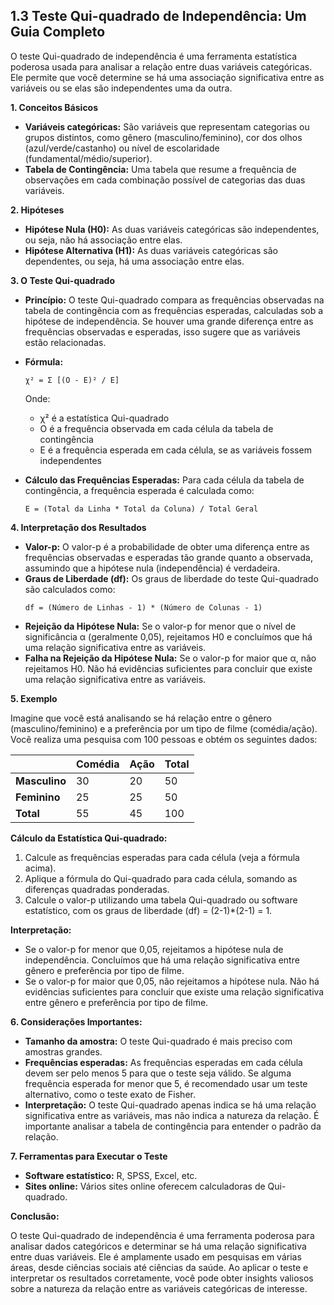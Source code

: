 ## 1.3 Teste Qui-quadrado de Independência: Um Guia Completo

O teste Qui-quadrado de independência é uma ferramenta estatística poderosa usada para analisar a relação entre duas variáveis categóricas. Ele permite que você determine se há uma associação significativa entre as variáveis ou se elas são independentes uma da outra. 

**1. Conceitos Básicos**

* **Variáveis categóricas:** São variáveis que representam categorias ou grupos distintos, como gênero (masculino/feminino), cor dos olhos (azul/verde/castanho) ou nível de escolaridade (fundamental/médio/superior).
* **Tabela de Contingência:**  Uma tabela que resume a frequência de observações em cada combinação possível de categorias das duas variáveis.

**2. Hipóteses**

* **Hipótese Nula (H0):** As duas variáveis categóricas são independentes, ou seja, não há associação entre elas.
* **Hipótese Alternativa (H1):** As duas variáveis categóricas são dependentes, ou seja, há uma associação entre elas.

**3. O Teste Qui-quadrado**

* **Princípio:** O teste Qui-quadrado compara as frequências observadas na tabela de contingência com as frequências esperadas, calculadas sob a hipótese de independência. Se houver uma grande diferença entre as frequências observadas e esperadas, isso sugere que as variáveis estão relacionadas.

* **Fórmula:** 
   ```
   χ² = Σ [(O - E)² / E]
   ```
   Onde:
    * χ² é a estatística Qui-quadrado
    * O é a frequência observada em cada célula da tabela de contingência
    * E é a frequência esperada em cada célula, se as variáveis fossem independentes

* **Cálculo das Frequências Esperadas:** Para cada célula da tabela de contingência, a frequência esperada é calculada como:
   ```
   E = (Total da Linha * Total da Coluna) / Total Geral
   ```

**4. Interpretação dos Resultados**

* **Valor-p:** O valor-p é a probabilidade de obter uma diferença entre as frequências observadas e esperadas tão grande quanto a observada, assumindo que a hipótese nula (independência) é verdadeira.
* **Graus de Liberdade (df):** Os graus de liberdade do teste Qui-quadrado são calculados como:
   ```
   df = (Número de Linhas - 1) * (Número de Colunas - 1)
   ```
* **Rejeição da Hipótese Nula:** Se o valor-p for menor que o nível de significância α (geralmente 0,05), rejeitamos H0 e concluímos que há uma relação significativa entre as variáveis.
* **Falha na Rejeição da Hipótese Nula:** Se o valor-p for maior que α, não rejeitamos H0. Não há evidências suficientes para concluir que existe uma relação significativa entre as variáveis.

**5. Exemplo**

Imagine que você está analisando se há relação entre o gênero (masculino/feminino) e a preferência por um tipo de filme (comédia/ação). Você realiza uma pesquisa com 100 pessoas e obtém os seguintes dados:

|                  | Comédia | Ação | Total |
|------------------|--------|------|-------|
| **Masculino**    | 30     | 20    | 50    |
| **Feminino**     | 25     | 25    | 50    |
| **Total**         | 55     | 45    | 100   |

**Cálculo da Estatística Qui-quadrado:**

1. Calcule as frequências esperadas para cada célula (veja a fórmula acima).
2. Aplique a fórmula do Qui-quadrado para cada célula, somando as diferenças quadradas ponderadas.
3. Calcule o valor-p utilizando uma tabela Qui-quadrado ou software estatístico, com os graus de liberdade (df) = (2-1)*(2-1) = 1.

**Interpretação:**

* Se o valor-p for menor que 0,05, rejeitamos a hipótese nula de independência. Concluímos que há uma relação significativa entre gênero e preferência por tipo de filme.
* Se o valor-p for maior que 0,05, não rejeitamos a hipótese nula. Não há evidências suficientes para concluir que existe uma relação significativa entre gênero e preferência por tipo de filme.

**6. Considerações Importantes:**

* **Tamanho da amostra:** O teste Qui-quadrado é mais preciso com amostras grandes.
* **Frequências esperadas:** As frequências esperadas em cada célula devem ser pelo menos 5 para que o teste seja válido. Se alguma frequência esperada for menor que 5, é recomendado usar um teste alternativo, como o teste exato de Fisher.
* **Interpretação:** O teste Qui-quadrado apenas indica se há uma relação significativa entre as variáveis, mas não indica a natureza da relação. É importante analisar a tabela de contingência para entender o padrão da relação.

**7. Ferramentas para Executar o Teste**

* **Software estatístico:** R, SPSS, Excel, etc.
* **Sites online:** Vários sites online oferecem calculadoras de Qui-quadrado.

**Conclusão:**

O teste Qui-quadrado de independência é uma ferramenta poderosa para analisar dados categóricos e determinar se há uma relação significativa entre duas variáveis. Ele é amplamente usado em pesquisas em várias áreas, desde ciências sociais até ciências da saúde. Ao aplicar o teste e interpretar os resultados corretamente, você pode obter insights valiosos sobre a natureza da relação entre as variáveis categóricas de interesse. 
